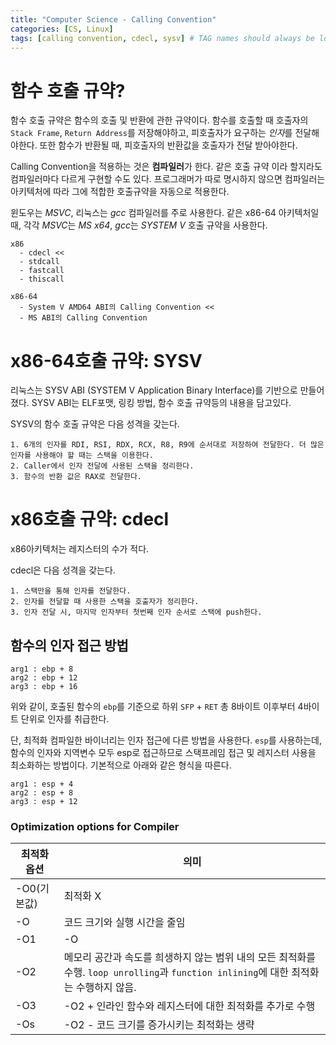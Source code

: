 ```yaml
---
title: "Computer Science - Calling Convention"
categories: [CS, Linux]
tags: [calling convention, cdecl, sysv] # TAG names should always be lowercase
---
```


# 함수 호출 규약?

함수 호출 규약은 함수의 호출 및 반환에 관한 규약이다. 함수를 호출할 때 호출자의 `Stack Frame`, `Return Address`를 저장해야하고, 피호출자가 요구하는 *인자*를 전달해야한다. 또한 함수가 반환될 때, 피호출자의 반환값을 호출자가 전달 받아야한다.

Calling Convention을 적용하는 것은 **컴파일러**가 한다. 같은 호출 규약 이라 할지라도 컴파일러마다 다르게 구현할 수도 있다. 프로그래머가 따로 명시하지 않으면 컴파일러는 아키텍처에 따라 그에 적합한 호출규약을 자동으로 적용한다. 

윈도우는 *MSVC*, 리눅스는 *gcc* 컴파일러를 주로 사용한다. 같은 x86-64 아키텍처일때, 각각 *MSVC*는 *MS x64*, *gcc*는 *SYSTEM V* 호출 규약을 사용한다.

```
x86 
  - cdecl << 
  - stdcall
  - fastcall
  - thiscall

x86-64
  - System V AMD64 ABI의 Calling Convention <<
  - MS ABI의 Calling Convention
```

# x86-64호출 규약: SYSV
리눅스는 SYSV ABI (SYSTEM V Application Binary Interface)를 기반으로 만들어졌다. SYSV ABI는 ELF포맷, 링킹 방법, 함수 호출 규약등의 내용을 담고있다.

SYSV의 함수 호출 규약은 다음 성격을 갖는다.
```
1. 6개의 인자를 RDI, RSI, RDX, RCX, R8, R9에 순서대로 저장하여 전달한다. 더 많은 인자를 사용해야 할 때는 스택을 이용한다.
2. Caller에서 인자 전달에 사용된 스택을 정리한다.
3. 함수의 반환 값은 RAX로 전달한다.
```

# x86호출 규약: cdecl
x86아키텍처는 레지스터의 수가 적다. 

cdecl은 다음 성격을 갖는다.
```
1. 스택만을 통해 인자를 전달한다.
2. 인자를 전달할 때 사용한 스택을 호출자가 정리한다.
3. 인자 전달 시, 마지막 인자부터 첫번째 인자 순서로 스택에 push한다.
```

## 함수의 인자 접근 방법
```
arg1 : ebp + 8
arg2 : ebp + 12
arg3 : ebp + 16
```
위와 같이, 호출된 함수의 `ebp`를 기준으로 하위 `SFP` + `RET` 총 8바이트 이후부터 4바이트 단위로 인자를 취급한다.

단, 최적화 컴파일한 바이너리는 인자 접근에 다른 방법을 사용한다. `esp`를 사용하는데, 함수의 인자와 지역변수 모두 esp로 접근하므로 스택프레임 접근 및 레지스터 사용을 최소화하는 방법이다. 기본적으로 아래와 같은 형식을 따른다.
```
arg1 : esp + 4
arg2 : esp + 8
arg3 : esp + 12
```

### Optimization options for Compiler
| 최적화 옵션 | 의미 |
|-------------|-----------------------------|
| -O0(기본값) | 최적화 X |
| -O          | 코드 크기와 실행 시간을 줄임 |
| -O1         | -O |
| -O2         | 메모리 공간과 속도를 희생하지 않는 범위 내의 모든 최적화를 수행. `loop unrolling`과 `function inlining`에 대한 최적화는 수행하지 않음. |
| -O3         | -O2 + 인라인 함수와 레지스터에 대한 최적화를 추가로 수행 |
| -Os         | -O2 - 코드 크기를 증가시키는 최적화는 생략 |